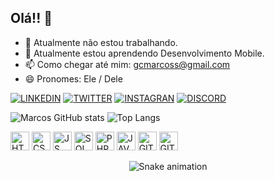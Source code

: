 ## Olá!! 👋

- 🔭 Atualmente não estou trabalhando.
- 🌱 Atualmente estou aprendendo Desenvolvimento Mobile.
- 📫 Como chegar até mim: gcmarcoss@gmail.com
- 😄 Pronomes: Ele / Dele

[![LINKEDIN](https://img.shields.io/badge/LinkedIn-0077B5?style=for-the-badge&logo=linkedin&logoColor=white)](www.linkedin.com/in/gc-marcos)
[![TWITTER](https://img.shields.io/badge/Twitter-1DA1F2?style=for-the-badge&logo=twitter&logoColor=white)](https://twitter.com/marcos010630)
[![INSTAGRAN](https://img.shields.io/badge/Instagram-E4405F?style=for-the-badge&logo=instagram&logoColor=white)](https://www.instagram.com/gcmarcoss/)
[![DISCORD](https://img.shields.io/badge/Discord-5865F2?style=for-the-badge&logo=discord&logoColor=white)](marcoscarvalho4787)

![Marcos GitHub stats](https://github-readme-stats.vercel.app/api?username=gc-marcos&show_icons=true&theme=transparent)
![Top Langs](https://github-readme-stats.vercel.app/api/top-langs/?username=gc-marcos&layout=compact&theme=transparent)

<div style="diplay: inline_block">
<img align="centter" alt="HTML" height="30" src="https://cdn.jsdelivr.net/gh/devicons/devicon/icons/html5/html5-original.svg" />
<img align="centter" alt="CSS" height="30" src="https://cdn.jsdelivr.net/gh/devicons/devicon/icons/css3/css3-original.svg" />
<img align="centter" alt="JS" height="30" src="https://cdn.jsdelivr.net/gh/devicons/devicon/icons/javascript/javascript-original.svg" />
<img align="centter" alt="SQL" height="30" src="https://cdn.jsdelivr.net/gh/devicons/devicon/icons/mysql/mysql-original-wordmark.svg" />
<img align="centter" alt="PHP" height="30" src="https://cdn.jsdelivr.net/gh/devicons/devicon/icons/php/php-plain.svg" />
<img align="centter" alt="JAVA" height="30" src="https://cdn.jsdelivr.net/gh/devicons/devicon/icons/java/java-original-wordmark.svg" />
<img align="centter" alt="GIT" height="30" src="https://cdn.jsdelivr.net/gh/devicons/devicon/icons/git/git-original-wordmark.svg" />
<img align="centter" alt="GITHUB" height="30" src="https://cdn.jsdelivr.net/gh/devicons/devicon/icons/github/github-original-wordmark.svg" />
</div>

<div align="center">

  ![Snake animation](https://github.com/danielbped/danielbped/blob/output/github-contribution-grid-snake.svg)
  
</div>
